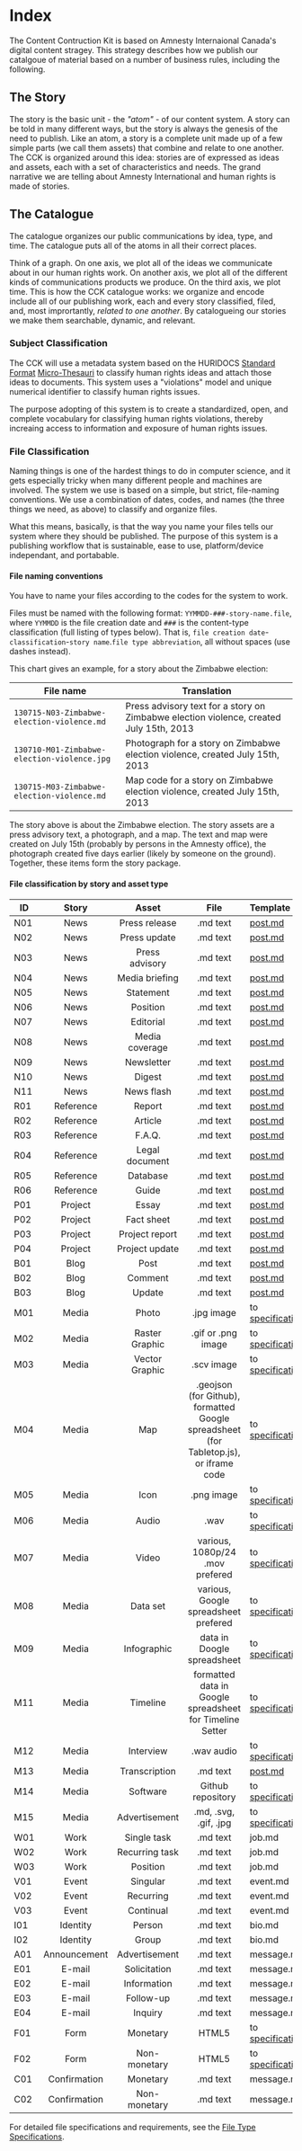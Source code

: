 # Index

The Content Contruction Kit is based on Amnesty Internaional Canada's digital content stragey. This strategy describes how we publish our catalgoue of material based on a number of business rules, including the following.

## The Story

The story is the basic unit - the _"atom"_ - of our content system. A story can be told in many different ways, but the story is always the genesis of the need to publish. Like an atom, a story is a complete unit made up of a few simple parts (we call them assets) that combine and relate to one another. The CCK is organized around this idea: stories are of expressed as ideas and assets, each with a set of characteristics and needs. The grand narrative we are telling about Amnesty International and human rights is made of stories.

## The Catalogue

The catalogue organizes our public communications by idea, type, and time. The catalogue puts all of the atoms in all their correct places.

Think of a graph. On one axis, we plot all of the ideas we communicate about in our human rights work. On another axis, we plot all of the different kinds of communications products we produce. On the third axis, we plot time. This is how the CCK catalogue works: we organize and encode include all of our publishing work, each and every story classified, filed, and, most imprortantly, *related to one another*. By catalogueing our stories we make them searchable, dynamic, and relevant. 

### Subject Classification

The CCK will use a metadata system based on the HURIDOCS [Standard Format](http://www.huridocs.org/resource/huridocs-events-standard-formats/) [Micro-Thesauri](http://www.huridocs.org/resource/micro-thesauri/) to classify human rights ideas and attach those ideas to documents. This system uses a "violations" model and unique numerical identifier to classify human rights issues.

The purpose adopting of this system is to create a standardized, open, and complete vocabulary for classifying human rights violations, thereby increaing access to information and exposure of human rights issues.

### File Classification

Naming things is one of the hardest things to do in computer science, and it gets especially tricky when many different people and machines are involved. The system we use is based on a simple, but strict, file-naming conventions. We use a combination of dates, codes, and names (the three things we need, as above) to classify and organize files.

What this means, basically, is that the way you name your files tells our system where they should be published. The purpose of this system is a publishing workflow that is sustainable, ease to use, platform/device independant, and portabable.

#### File naming conventions

You have to name your files according to the codes for the system to work. 

Files must be named with the following format: `YYMMDD-###-story-name.file`, where `YYMMDD` is the file creation date and `###` is the content-type classification (full listing of types below). That is, `file creation date`-`classification`-`story name`.`file type abbreviation`, all without spaces (use dashes instead).

This chart gives an example, for a story about the Zimbabwe election:

| File name | Translation |
| ------- | --------- |
| `130715-N03-Zimbabwe-election-violence.md` | Press advisory text for a story on Zimbabwe election violence, created July 15th, 2013 |
| `130710-M01-Zimbabwe-election-violence.jpg` | Photograph for a story on Zimbabwe election violence, created July 15th, 2013 |
| `130715-M03-Zimbabwe-election-violence.md` | Map code for a story on Zimbabwe election violence, created July 15th, 2013 |

The story above is about the Zimbabwe election. The story assets are a press advisory text, a photograph, and a map. The text and map were created on July 15th (probably by persons in the Amnesty office), the photograph created five days earlier (likely by someone on the ground). Together, these items form the story package.

#### File classification by story and asset type

| ID | Story | Asset | File | Template
| --- | :----------: | :-----: | :-----: | :----
| N01 | News | Press release | .md text | [post.md](https://raw.github.com/AmnestyInternational/ContentKit/master/templates/post.md)
| N02 | News | Press update | .md text | [post.md](https://raw.github.com/AmnestyInternational/ContentKit/master/templates/post.md)
| N03 | News | Press advisory | .md text | [post.md](https://raw.github.com/AmnestyInternational/ContentKit/master/templates/post.md)
| N04 | News | Media briefing | .md text | [post.md](https://raw.github.com/AmnestyInternational/ContentKit/master/templates/post.md)
| N05 | News | Statement | .md text | [post.md](https://raw.github.com/AmnestyInternational/ContentKit/master/templates/post.md)
| N06 | News | Position | .md text | [post.md](https://raw.github.com/AmnestyInternational/ContentKit/master/templates/post.md)
| N07 | News | Editorial | .md text | [post.md](https://raw.github.com/AmnestyInternational/ContentKit/master/templates/post.md)
| N08 | News | Media coverage | .md text | [post.md](https://raw.github.com/AmnestyInternational/ContentKit/master/templates/post.md)
| N09 | News | Newsletter | .md text | [post.md](https://raw.github.com/AmnestyInternational/ContentKit/master/templates/post.md)
| N10 | News | Digest | .md text | [post.md](https://raw.github.com/AmnestyInternational/ContentKit/master/templates/post.md)
| N11 | News | News flash | .md text | [post.md](https://raw.github.com/AmnestyInternational/ContentKit/master/templates/post.md)
| R01 | Reference | Report | .md text | [post.md](https://raw.github.com/AmnestyInternational/ContentKit/master/templates/post.md)
| R02 | Reference | Article | .md text | [post.md](https://raw.github.com/AmnestyInternational/ContentKit/master/templates/post.md)
| R03 | Reference | F.A.Q. | .md text | [post.md](https://raw.github.com/AmnestyInternational/ContentKit/master/templates/post.md)
| R04 | Reference | Legal document | .md text | [post.md](https://raw.github.com/AmnestyInternational/ContentKit/master/templates/post.md)
| R05 | Reference | Database | .md text | [post.md](https://raw.github.com/AmnestyInternational/ContentKit/master/templates/post.md)
| R06 | Reference | Guide | .md text | [post.md](https://raw.github.com/AmnestyInternational/ContentKit/master/templates/post.md)
| P01 | Project | Essay | .md text | [post.md](https://raw.github.com/AmnestyInternational/ContentKit/master/templates/post.md)
| P02 | Project | Fact sheet | .md text | [post.md](https://raw.github.com/AmnestyInternational/ContentKit/master/templates/post.md)
| P03 | Project | Project report | .md text | [post.md](https://raw.github.com/AmnestyInternational/ContentKit/master/templates/post.md)
| P04 | Project | Project update | .md text | [post.md](https://raw.github.com/AmnestyInternational/ContentKit/master/templates/post.md)
| B01 | Blog | Post | .md text | [post.md](https://raw.github.com/AmnestyInternational/ContentKit/master/templates/post.md)
| B02 | Blog | Comment | .md text | [post.md](https://raw.github.com/AmnestyInternational/ContentKit/master/templates/post.md)
| B03 | Blog | Update | .md text | [post.md](https://raw.github.com/AmnestyInternational/ContentKit/master/templates/post.md)
| M01 | Media | Photo | .jpg image | to [specifications](/file-formats.md)
| M02 | Media | Raster Graphic | .gif or .png image | to [specifications](/file-formats.md)
| M03 | Media | Vector Graphic | .scv image | to [specifications](/file-formats.md)
| M04 | Media | Map | .geojson (for Github), formatted Google spreadsheet (for Tabletop.js), or iframe code  | to [specifications](/file-formats.md)
| M05 | Media | Icon | .png image | to [specifications](/file-formats.md)
| M06 | Media | Audio | .wav  | to [specifications](/file-formats.md)
| M07 | Media | Video | various, 1080p/24 .mov prefered | to [specifications](/file-formats.md)
| M08 | Media | Data set | various, Google spreadsheet prefered | to [specifications](/file-formats.md)
| M09 | Media | Infographic | data in Doogle spreadsheet | to [specifications](/file-formats.md)
| M11 | Media | Timeline | formatted data in Google spreadsheet for Timeline Setter | to [specifications](/file-formats.md)
| M12 | Media | Interview | .wav audio | to [specifications](/file-formats.md)
| M13 | Media | Transcription | .md text | [post.md](https://raw.github.com/AmnestyInternational/ContentKit/master/templates/post.md)
| M14 | Media | Software | Github repository | to [specifications](/file-formats.md)
| M15 | Media | Advertisement | .md, .svg, .gif, .jpg | to [specifications](/file-formats.md)
| W01 | Work | Single task | .md text | job.md
| W02 | Work | Recurring task | .md text | job.md
| W03 | Work | Position | .md text | job.md 
| V01 | Event | Singular | .md text | event.md
| V02 | Event | Recurring | .md text | event.md
| V03 | Event | Continual | .md text | event.md 
| I01 | Identity | Person | .md text | bio.md 
| I02 | Identity | Group | .md text | bio.md
| A01 | Announcement | Advertisement | .md text | message.md
| E01 | E-mail | Solicitation | .md text | message.md
| E02 | E-mail | Information | .md text | message.md
| E03 | E-mail | Follow-up | .md text | message.md
| E04 | E-mail | Inquiry | .md text | message.md
| F01 | Form | Monetary | HTML5 | to [specifications](/file-formats.md)
| F02 | Form | Non-monetary | HTML5 | to [specifications](/file-formats.md) 
| C01 | Confirmation | Monetary | .md text | message.md
| C02 | Confirmation | Non-monetary | .md text | message.md

For detailed file specifications and requirements, see the [File Type Specifications](/file-formats.md).
